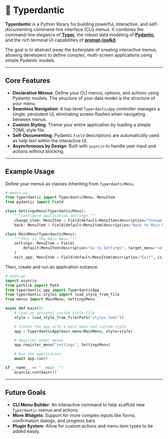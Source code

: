 # 🗿 Typerdantic

**Typerdantic** is a Python library for building powerful, interactive, and self-documenting command-line interface (CLI) menus. It combines the command-line elegance of [**Typer**](https://typer.tiangolo.com/), the robust data modeling of [**Pydantic**](https://docs.pydantic.dev/), and the rich terminal UI capabilities of [**prompt-toolkit**](https://python-prompt-toolkit.readthedocs.io/).

The goal is to abstract away the boilerplate of creating interactive menus, allowing developers to define complex, multi-screen applications using simple Pydantic models.

---

## Core Features

- **Declarative Menus**: Define your CLI menus, options, and actions using Pydantic models. The structure of your data model *is* the structure of your menu.
- **Seamless Navigation**: A top-level `TyperdanticApp` controller manages a single, persistent UI, eliminating screen flashes when navigating between menus.
- **Custom Styling**: Theme your entire application by loading a simple TOML style file.
- **Self-Documenting**: Pydantic `Field` descriptions are automatically used as help text within the interactive UI.
- **Asynchronous by Design**: Built with `asyncio` to handle user input and actions without blocking.

---

## Example Usage

Define your menus as classes inheriting from `TyperdanticMenu`.

```python
# menus.py
from typerdantic import TyperdanticMenu, MenuItem
from pydantic import Field

class SettingsMenu(TyperdanticMenu):
    """Configure application settings."""
    change_item: MenuItem = Field(default=MenuItem(description="Change a setting"))
    back: MenuItem = Field(default=MenuItem(description="Back to Main Menu", is_quit=True))

class MainMenu(TyperdanticMenu):
    """This is the main menu."""
    settings: MenuItem = Field(
        default=MenuItem(description="Go to Settings", target_menu="settings")
    )
    exit_app: MenuItem = Field(default=MenuItem(description="Exit", is_quit=True))
```

Then, create and run an application instance.

```python
# main.py
import asyncio
from pathlib import Path
from typerdantic.app import TyperdanticApp
from typerdantic.styles import load_style_from_file
from menus import MainMenu, SettingsMenu

async def main():
    # Load an optional custom style file
    style = load_style_from_file(Path("styles.toml"))

    # Create the app with a main menu and custom style
    app = TyperdanticApp(main_menu=MainMenu, style=style)

    # Register other menus
    app.register_menu("settings", SettingsMenu)

    # Run the application
    await app.run()

if __name__ == "__main__":
    asyncio.run(main())
```

---

## Future Goals

- **CLI Menu Builder**: An interactive command to help scaffold new `Typerdantic` menus and actions.
- **More Widgets**: Support for more complex inputs like forms, confirmation dialogs, and progress bars.
- **Plugin System**: Allow for custom actions and menu item types to be added easily.
